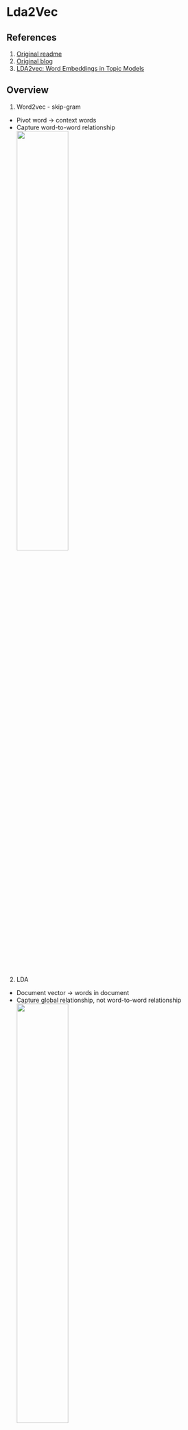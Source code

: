 # Lda2Vec

## References
1. [Original readme](README-original.rst)
2. [Original blog](https://multithreaded.stitchfix.com/blog/2016/05/27/lda2vec/#topic=38&lambda=1&term=)
3. [LDA2vec: Word Embeddings in Topic Models](https://towardsdatascience.com/lda2vec-word-embeddings-in-topic-models-4ee3fc4b2843)

## Overview
1. Word2vec - skip-gram
  - Pivot word -> context words
  - Capture word-to-word relationship<br>
  <img src="https://multithreaded.stitchfix.com/assets/posts/2016-05-27-lda2vec/anim00.gif" width=50%/><br>
2. LDA<br>
  - Document vector -> words in document
  - Capture global relationship, not word-to-word relationship<br>
    <img src="https://multithreaded.stitchfix.com/assets/posts/2016-05-27-lda2vec/anim01.gif" width=50%/><br>
3. Lda2Vec<br>
  - Capture both global and local relationship at the same time<br>
    <img src="https://multithreaded.stitchfix.com/assets/posts/2016-05-27-lda2vec/anim02.gif" width=50%/><br>
  - The training is to minimize the following loss (more details [here](https://github.com/TropComplique/lda2vec-pytorch#losshttps://github.com/TropComplique/lda2vec-pytorch#loss))<br>
    <img src="https://github.com/TropComplique/lda2vec-pytorch/raw/master/loss.png" width=50%/><br>

## Implementations
1. [Original cemoody/lda2vec](https://github.com/cemoody/lda2vec)
2. [meereeum/lda2vec-tf](https://github.com/meereeum/lda2vec-tf)
3. [TropComplique/lda2vec-pytorch](https://github.com/TropComplique/lda2vec-pytorch)
4. [nateraw/Lda2vec-Tensorflow](https://github.com/nateraw/Lda2vec-Tensorflow)

## Problems

| Issue | In which implementation | Solutions |
| - | - | - |
| Topic matrix all similar | - nateraw/Lda2vec-Tensorflow | - better pre-processing to remove rare words<br>- do LEMMA |
| Negative Lda Loss | - nateraw/Lda2vec-Tensorflow<br>- meereeum/lda2vec-tf | - positive it |
| - Usually a lot of found topics are a total mess.<br>- the algorithm is prone to poor local minima.<br>- it greatly depends on values of initial topic assignments | - TropComplique/lda2vec-pytorc | - do LEMMA<br>- use vanilla LDA to initialize document's topic assignments<br> - use temperature to smoothen the initialization in the hope that lda2vec will have a chance to find better topic assignments.<br>- remove BOTH **rare** and **frequent** words |

### Trail and Error
1. Use LEMMA
  - Convert '-PRON-' to '\<SKIP\>'
2. When doing NCE,
  - replace all '\<SKIP\>' and OOV wtih chainer.NegativeSampling.ignore_label (-1)

### Next Step
1. We may request too much from a NCE model which is designed to build word-to-word relationship.
   Now we expect the model do build all 3 relationship from one loss function:
  - **word-to-word**: word vectors weights, in word vector space
  - **document-to-topic**: document topic weights, in document topic proportion
  - **topic-to-word**: topic weights in word vector space
2. Given that we already have word-to-word relationship (loss minimized by GoogleNews word2vec),
  - simply adding **word vec + context vec** and do the loss backward will naturally ...
  - make the model push all topics in word vector space to the same point so that ...
  - **context vec** won't intervene the original **word vec** setup, as such ...
  - the model can enjoy the minimized loss already introduced by GoogleNews word2vec
  - also if all topic vecs moved to the same point, the document weight proportion no more matter  ...
  - as the matmul result will be the same
3. The better approach could be
  - use fasttext to build **word vec** data from corpus (not from GoogleNews word2vec) so that ...
  - we have a better minimized loss on word to word relationship
  - do vanilla LDA on corpus, that is ...
  - not to add **word vec** to **context vec**, just use **context vec** to globally predict ...
  - all document words and apply loss backward which will ...
  - update **document topic weights** and **topic weights**
